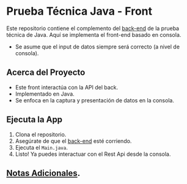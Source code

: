 # Prueba Técnica Java - Front

Este repositorio contiene el complemento del [back-end](https://github.com/cris6h16/prueba-tecnica-java-back) de la prueba técnica de Java. Aquí se implementa el front-end basado en consola.   

- Se asume que el input de datos siempre será correcto (a nivel de consola).

## Acerca del Proyecto

- Este front interactúa con la API del back.
- Implementado en Java.
- Se enfoca en la captura y presentación de datos en la consola.

## Ejecuta la App

1. Clona el repositorio.
3. Asegúrate de que el [back-end](https://github.com/cris6h16/prueba-tecnica-java-back) esté corriendo.
4. Ejecuta el `Main.java`.
5. Listo! Ya puedes interactuar con el Rest Api desde la consola.

## [Notas Adicionales](https://github.com/cris6h16/prueba-tecnica-java-back).
